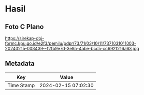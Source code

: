 # Hasil

## Foto C Plano

https://sirekap-obj-formc.kpu.go.id/e2f3/pemilu/pdpr/73/71/03/10/11/7371031011003-20240215-003439--f2fb9e7d-3e9a-4abe-bcc5-cc6921216a63.jpg


## Metadata

| Key        | Value               |
| ---------- | ------------------- |
| Time Stamp | 2024-02-15 07:02:30 |



